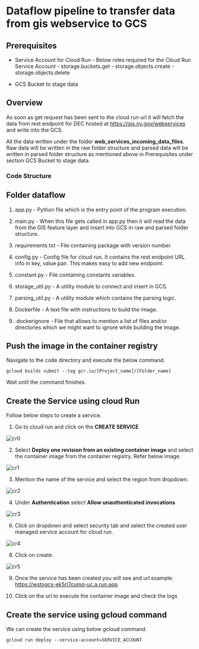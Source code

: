 # Dataflow pipeline to transfer data from gis webservice to GCS

## Prerequisites

- Service Account for Cloud Run 
        - Below roles required for the Cloud Run Service Account
            - storage.buckets.get
            - storage.objects.create
            - storage.objects.delete

- GCS Bucket to stage data
  


## Overview
As soon as get request has been sent to the cloud run url it will fetch the data from rest endpoint for DEC hosted at https://gis.ny.gov/webservices and write into the GCS.

All the data written under the folder **web_services_incoming_data_files**. Raw data will be written in the raw folder structure and parsed data will be written in parsed folder structure as mentioned above in Prerequisites under section GCS Bucket to stage data. 

### Code Structure

## Folder dataflow

1. app.py - Python file which is the entry point of the program execution.

2. main.py - When this file gets called in app.py then it will read the data from the GIS feature layer and insert into GCS in raw and parsed folder structure.
  
3. requirements.txt - File containing package with version number.

4. config.py - Config file for cloud run. It contains the rest endpoint URL info in key, value pair. This makes easy to add new endpoint.

5. constant.py - File containing constants variables.

6. storage_util.py - A utility module to connect and insert in GCS.

7. parsing_util.py - A utility module which contains the parsing logic.

8. Dockerfile - A text file with instructions to build the image.

9. .dockerignore - File that allows to mention a list of files and/or directories which we might want to ignore while building the image.


## Push the image in the container registry

Navigate to the code directory and execute the below command.
```
gcloud builds submit --tag gcr.io/[Project_name]/[Folder_name]
```
Wait until the command finishes.


## Create the Service using cloud Run

Follow below steps to create a service.

1. Go to cloud run and click on the **CREATE SERVICE**
 
![cr0](https://user-images.githubusercontent.com/97659052/161500439-0c382907-b7e9-4384-bc7d-97aa0d390a66.JPG)
 
2. Select **Deploy one revision from an existing container image** and select the container image from the container registry. Refer below image.

![cr1](https://user-images.githubusercontent.com/97659052/161498726-dbdc8e86-ed41-4340-9d2a-b60e36721644.JPG)

3. Mention the name of the service and select the region from dropdown.

![cr2](https://user-images.githubusercontent.com/97659052/161498904-3adca5dc-32f7-4067-962a-7fb699b2afa6.JPG)

4. Under **Authentication** select **Allow unauthenticated invocations**

![cr3](https://user-images.githubusercontent.com/97659052/161499265-bbabd3c1-9a88-471e-8f01-0d260fd6c049.JPG)

6. Click on dropdown and select security tab and select the created user managed service account for cloud run.

![cr4](https://user-images.githubusercontent.com/97659052/161499273-71d94e93-bb75-43f3-be54-961dd72d9a04.JPG)

8. Click on create.

![cr5](https://user-images.githubusercontent.com/97659052/161499281-c76cf256-2618-463b-ab53-73028cd7e568.JPG)

9. Once the service has been created you will see and url example: https://wstogcs-ek5rl7cumq-uc.a.run.app

10. Click on the url to execute the container image and check the logs

## Create the service using gcloud command

We can create the service using below gcloud command

```
gcloud run deploy --service-account=SERVICE_ACCOUNT
```









 
